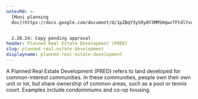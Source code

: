 ```yaml
---
notesMd: >-
  [Muni planning
  doc](https://docs.google.com/document/d/1pZBqY3yS9y8Y3MMSHqwvTFtdlYvuxhWKK70fUqsXRSY/edit)


  2.28.24: Copy pending approval
header: Planned Real Estate Development (PRED)
slug: planned-real-estate-development
displayname: planned-real-estate-development
---
```

A Planned Real Estate Development (PRED) refers to land developed for common-interest communities. In these communities, people own their own unit or lot, but share ownership of common areas, such as a pool or tennis court. Examples include condominiums and co-op housing.